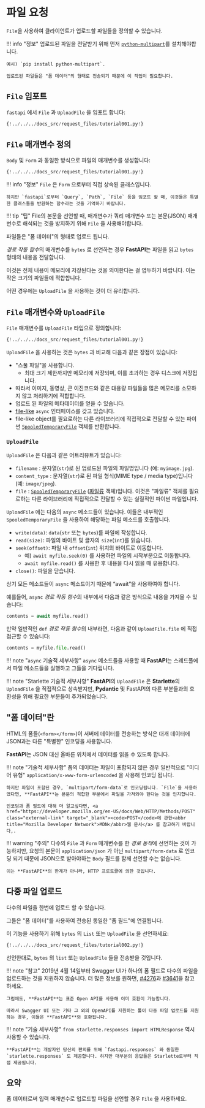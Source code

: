 # 파일 요청

`File`을 사용하여 클라이언트가 업로드할 파일들을 정의할 수 있습니다.

!!! info "정보"
    업로드된 파일을 전달받기 위해 먼저 <a href="https://andrew-d.github.io/python-multipart/" class="external-link" target="_blank">`python-multipart`</a>를 설치해야합니다.

    예시) `pip install python-multipart`.

    업로드된 파일들은 "폼 데이터"의 형태로 전송되기 때문에 이 작업이 필요합니다.

## `File` 임포트

`fastapi` 에서 `File` 과 `UploadFile` 을 임포트 합니다:

```Python hl_lines="1" 
{!../../../docs_src/request_files/tutorial001.py!}
```

## `File` 매개변수 정의

`Body` 및 `Form` 과 동일한 방식으로 파일의 매개변수를 생성합니다:

```Python hl_lines="7" 
{!../../../docs_src/request_files/tutorial001.py!}
```

!!! info "정보"
    `File` 은 `Form` 으로부터 직접 상속된 클래스입니다.

    하지만 `fastapi`로부터 `Query`, `Path`, `File` 등을 임포트 할 때, 이것들은 특별한 클래스들을 반환하는 함수라는 것을 기억하기 바랍니다.

!!! tip "팁"
    File의 본문을 선언할 때, 매개변수가 쿼리 매개변수 또는 본문(JSON) 매개변수로 해석되는  것을 방지하기 위해 `File` 을 사용해야합니다.

파일들은 "폼 데이터"의 형태로 업로드 됩니다.

*경로 작동 함수*의 매개변수를 `bytes` 로 선언하는 경우 **FastAPI**는 파일을 읽고 `bytes` 형태의 내용을 전달합니다.

이것은 전체 내용이 메모리에 저장된다는 것을 의미한다는 걸 염두하기 바랍니다. 이는 작은 크기의 파일들에 적합합니다.

어떤 경우에는 `UploadFile` 을 사용하는 것이 더 유리합니다.

## `File` 매개변수와  `UploadFile`

`File` 매개변수를 `UploadFile` 타입으로 정의합니다:

```Python hl_lines="12" 
{!../../../docs_src/request_files/tutorial001.py!}
```

`UploadFile` 을 사용하는 것은 `bytes` 과 비교해 다음과 같은 장점이 있습니다:

* "스풀 파일"을 사용합니다.
    *  최대 크기 제한까지만 메모리에 저장되며, 이를 초과하는 경우 디스크에 저장됩니다.
* 따라서 이미지, 동영상, 큰 이진코드와 같은 대용량 파일들을 많은 메모리를 소모하지 않고 처리하기에 적합합니다.
* 업로드 된 파일의 메타데이터를 얻을 수 있습니다.
* <a href="https://docs.python.org/3/glossary.html#term-file-like-object" class="external-link" target="_blank">file-like</a>  `async` 인터페이스를 갖고 있습니다.
* file-like object를 필요로하는 다른 라이브러리에 직접적으로 전달할 수 있는 파이썬 <a href="https://docs.python.org/3/library/tempfile.html#tempfile.SpooledTemporaryFile" class="external-link" target="_blank">`SpooledTemporaryFile`</a> 객체를 반환합니다.

### `UploadFile`

`UploadFile` 은 다음과 같은 어트리뷰트가 있습니다:

* `filename` : 문자열(`str`)로 된 업로드된 파일의 파일명입니다 (예: `myimage.jpg`).
* `content_type` : 문자열(`str`)로 된 파일 형식(MIME type / media type)입니다 (예: `image/jpeg`).
* `file` :  <a href="https://docs.python.org/3/library/tempfile.html#tempfile.SpooledTemporaryFile" class="external-link" target="_blank">`SpooledTemporaryFile`</a> (<a href="https://docs.python.org/3/glossary.html#term-file-like-object" class="external-link" target="_blank">파일류</a> 객체)입니다. 이것은 "파일류" 객체를 필요로하는 다른 라이브러리에 직접적으로 전달할 수 있는 실질적인 파이썬 파일입니다.

`UploadFile` 에는 다음의 `async` 메소드들이 있습니다. 이들은 내부적인 `SpooledTemporaryFile` 을 사용하여 해당하는 파일 메소드를 호출합니다.

* `write(data)`: `data`(`str` 또는 `bytes`)를 파일에 작성합니다.
* `read(size)`: 파일의 바이트 및 글자의 `size`(`int`)를 읽습니다.
* `seek(offset)`: 파일 내 `offset`(`int`) 위치의 바이트로 이동합니다.
    * 예) `await myfile.seek(0)` 를 사용하면 파일의 시작부분으로 이동합니다.
    * `await myfile.read()` 를 사용한 후 내용을 다시 읽을 때 유용합니다.
* `close()`: 파일을 닫습니다.

상기 모든 메소드들이 `async` 메소드이기 때문에 “await”을 사용하여야 합니다.

예를들어, `async` *경로 작동 함수*의 내부에서 다음과 같은 방식으로 내용을 가져올 수 있습니다:

```Python
contents = await myfile.read()
```

만약 일반적인 `def` *경로 작동 함수*의 내부라면, 다음과 같이 `UploadFile.file` 에 직접 접근할 수 있습니다:

```Python
contents = myfile.file.read()
```

!!! note  "`async` 기술적 세부사항"
    `async` 메소드들을 사용할 때 **FastAPI**는 스레드풀에서 파일 메소드들을 실행하고 그들을 기다립니다.

!!! note "Starlette 기술적 세부사항"
    **FastAPI**의 `UploadFile` 은 **Starlette**의 `UploadFile` 을 직접적으로 상속받지만, **Pydantic** 및 FastAPI의 다른 부분들과의 호환성을 위해 필요한 부분들이 추가되었습니다.

## "폼 데이터"란

HTML의 폼들(`<form></form>`)이 서버에 데이터를 전송하는 방식은 대개 데이터에 JSON과는 다른 "특별한" 인코딩을 사용합니다. 

**FastAPI**는 JSON 대신 올바른 위치에서 데이터를 읽을 수 있도록 합니다.

!!! note "기술적 세부사항"
    폼의 데이터는 파일이 포함되지 않은 경우 일반적으로 "미디어 유형" `application/x-www-form-urlencoded` 을 사용해 인코딩 됩니다.

    하지만 파일이 포함된 경우, `multipart/form-data`로 인코딩됩니다. `File`을 사용하였다면, **FastAPI**는 본문의 적합한 부분에서 파일을 가져와야 한다는 것을 인지합니다.

    인코딩과 폼 필드에 대해 더 알고싶다면, <a href="https://developer.mozilla.org/en-US/docs/Web/HTTP/Methods/POST" class="external-link" target="_blank"><code>POST</code>에 관한<abbr title="Mozilla Developer Network">MDN</abbr>웹 문서</a> 를 참고하기 바랍니다,.

!!! warning "주의"
    다수의 `File` 과 `Form` 매개변수를 한 *경로 동작*에 선언하는 것이 가능하지만, 요청의 본문이 `application/json` 가 아닌 `multipart/form-data` 로 인코딩 되기 때문에 JSON으로 받아야하는 `Body` 필드를 함께 선언할 수는 없습니다.

    이는 **FastAPI**의 한계가 아니라, HTTP 프로토콜에 의한 것입니다.

## 다중 파일 업로드

다수의 파일을 한번에 업로드 할 수 있습니다.

그들은 "폼 데이터"를 사용하여 전송된 동일한 "폼 필드"에 연결됩니다.

이 기능을 사용하기 위해  `bytes` 의 `List` 또는 `UploadFile` 을 선언하세요:

```Python hl_lines="10  15" 
{!../../../docs_src/request_files/tutorial002.py!}
```

선언한대로, `bytes` 의 `list` 또는 `UploadFile` 들을 전송받을 것입니다.

!!! note "참고"
    2019년 4월 14일부터 Swagger UI가 하나의 폼 필드로 다수의 파일을 업로드하는 것을 지원하지 않습니다. 더 많은 정보를 원하면,  <a href="https://github.com/swagger-api/swagger-ui/issues/4276" class="external-link" target="_blank">#4276</a>과 <a href="https://github.com/swagger-api/swagger-ui/issues/3641" class="external-link" target="_blank">#3641</a>을 참고하세요.

    그럼에도, **FastAPI**는 표준 Open API를 사용해 이미 호환이 가능합니다.

    따라서 Swagger UI 또는 기타 그 외의 OpenAPI를 지원하는 툴이 다중 파일 업로드를 지원하는 경우, 이들은 **FastAPI**와 호환됩니다.

!!! note "기술 세부사항"
    `from starlette.responses import HTMLResponse` 역시 사용할  수 있습니다.

    **FastAPI**는 개발자인 당신의 편의를 위해 `fastapi.responses` 와 동일한 `starlette.responses` 도 제공합니다. 하지만 대부분의 응답들은 Starlette로부터 직접 제공됩니다.

## 요약

폼 데이터로써 입력 매개변수로 업로드할 파일을 선언할 경우 `File` 을 사용하세요.
